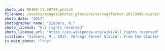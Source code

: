 ```yaml
---
photo_id: RGI60-11.00719_photo1
filename: /assets/images/photos_glaciers/vernagtferner-20179999-siebers.jpg
photo_date: "2017"
photographer_name: "Siebers, M."
photo_license: "All rights reserved"
photo_license_url: "https://en.wikipedia.org/wiki/All_rights_reserved"
citation: "Siebers, M.. 2017. Vernagt Ferner Glacier: From the Glacier Photograph Collection. Boulder, Colorado USA: National Snow and Ice Data Center. Digital media."
is_main_photo: "True"
---
```

